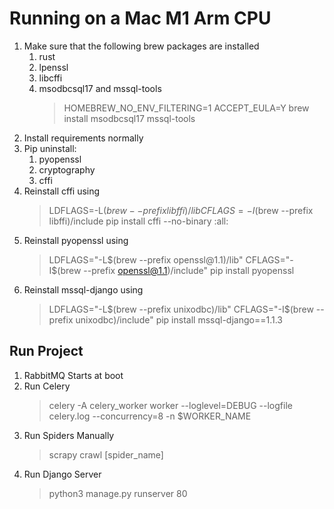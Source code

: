 # Running on a Mac M1 Arm CPU

1. Make sure that the following brew packages are installed
   1. rust
   2. lpenssl
   3. libcffi
   4. msodbcsql17 and mssql-tools
      > HOMEBREW_NO_ENV_FILTERING=1 ACCEPT_EULA=Y brew install msodbcsql17 mssql-tools
2. Install requirements normally
3. Pip uninstall:
   1. pyopenssl
   2. cryptography
   3. cffi
4. Reinstall cffi using
   > LDFLAGS=-L$(brew --prefix libffi)/lib CFLAGS=-I$(brew --prefix libffi)/include pip install cffi --no-binary :all:
5. Reinstall pyopenssl using
   > LDFLAGS="-L$(brew --prefix openssl@1.1)/lib" CFLAGS="-I$(brew --prefix openssl@1.1)/include" pip install pyopenssl
6. Reinstall mssql-django using
   > LDFLAGS="-L$(brew --prefix unixodbc)/lib" CFLAGS="-I$(brew --prefix unixodbc)/include" pip install mssql-django==1.1.3 

## Run Project

1. RabbitMQ Starts at boot 
2. Run Celery 
   >celery -A celery_worker worker --loglevel=DEBUG --logfile celery.log --concurrency=8 -n $WORKER_NAME
3. Run Spiders Manually
   > scrapy crawl [spider_name]
4. Run Django Server
   > python3 manage.py runserver 80